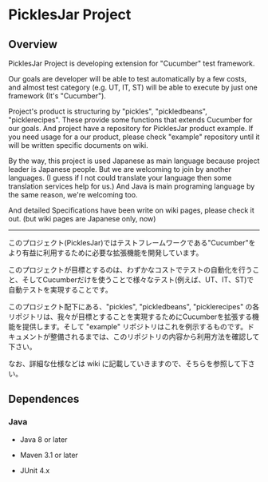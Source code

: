# PicklesJar Project

## Overview
PicklesJar Project is developing extension for "Cucumber" test framework.

Our goals are developer will be able to test automatically by a few costs, and almost test category (e.g. UT, IT, ST) will be able to execute by just one framework (It's "Cucumber"). 

Project's product is structuring by "pickles", "pickledbeans", "picklerecipes". These provide some functions that extends Cucumber for our goals. And project have a repository for PicklesJar product example. If you need usage for a our product, please check "example" repository until it will be written specific documents on wiki.

By the way, this project is used Japanese as main language because project leader is Japanese people. But we are welcoming to join by another languages. (I guess if I not could translate your language then some translation services help for us.) And Java is main programing language by the same reason, we're welcoming too.

And detailed Specifications have been write on wiki pages, please check it out. (but wiki pages are Japanese only, now)

---- 

このプロジェクト(PicklesJar)ではテストフレームワークである"Cucumber"をより有益に利用するために必要な拡張機能を開発しています。

このプロジェクトが目標とするのは、わずかなコストでテストの自動化を行うこと、そしてCucumberだけを使うことで様々なテスト(例えば、UT、IT、ST)で自動テストを実現することです。

このプロジェクト配下にある、"pickles", "pickledbeans", "picklerecipes" の各リポジトリは、我々が目標とすることを実現するためにCucumberを拡張する機能を提供します。そして "example" リポジトリはこれを例示するものです。ドキュメントが整備されるまでは、このリポジトリの内容から利用方法を確認して下さい。

なお、詳細な仕様などは wiki に記載していきますので、そちらを参照して下さい。


## Dependences

### Java

* Java 8 or later

* Maven 3.1 or later

* JUnit 4.x
